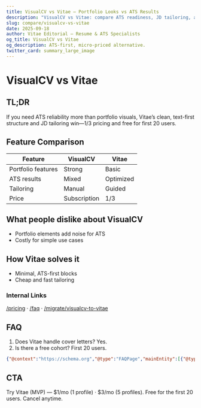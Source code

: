 ```yaml
---
title: VisualCV vs Vitae — Portfolio Looks vs ATS Results
description: "VisualCV vs Vitae: compare ATS readiness, JD tailoring, and cost."
slug: compare/visualcv-vs-vitae
date: 2025-09-18
author: Vitae Editorial — Resume & ATS Specialists
og_title: VisualCV vs Vitae
og_description: ATS-first, micro-priced alternative.
twitter_card: summary_large_image
---
```


# VisualCV vs Vitae

## TL;DR
If you need ATS reliability more than portfolio visuals, Vitae’s clean, text-first structure and JD tailoring win—$1/$3 pricing and free for first 20 users.

## Feature Comparison
| Feature | VisualCV | Vitae |
|---|---|---|
| Portfolio features | Strong | Basic |
| ATS results | Mixed | Optimized |
| Tailoring | Manual | Guided |
| Price | Subscription | $1/$3 |

## What people dislike about VisualCV
- Portfolio elements add noise for ATS
- Costly for simple use cases

## How Vitae solves it
- Minimal, ATS-first blocks
- Cheap and fast tailoring

### Internal Links
[/pricing](/pricing) · [/faq](/faq) · [/migrate/visualcv-to-vitae](/migrate/visualcv-to-vitae)

## FAQ
1. Does Vitae handle cover letters? Yes.
2. Is there a free cohort? First 20 users.

```json
{"@context":"https://schema.org","@type":"FAQPage","mainEntity":[{"@type":"Question","name":"Cover letters?","acceptedAnswer":{"@type":"Answer","text":"Yes, generated alongside resumes."}},{"@type":"Question","name":"Free cohort?","acceptedAnswer":{"@type":"Answer","text":"Free for the first 20 users."}}]}
```

## CTA
Try Vitae (MVP) — $1/mo (1 profile) · $3/mo (5 profiles). Free for the first 20 users. Cancel anytime.


